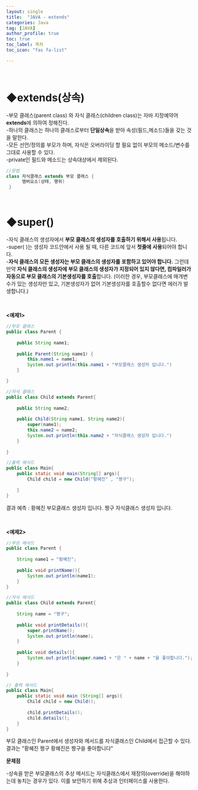 ```yaml
---
layout: single
title:  "JAVA - extends"
categories: Java
tag: [JAVA]
author_profile: true
toc: true
toc_label: 목차
toc_icon: "fas fa-list"

---
```


<br>







# ◆extends(상속)

-부모 클래스(parent class) 와 자식 클래스(children class)는 자바 지정예약어 **extends**에 의하여 정해진다.<br/>-하나의 클래스는 하나의 클래스로부터 **단일상속**을 받아 속성(필드,메소드)들을 갖는 것을 말한다.<br/>-모든 선언/정의를 부모가 하며, 자식은 오버라이딩 할 필요 없이 부모의 메소드/변수를 그대로 사용할 수 있다.<br/>-private인 필드와 메소드는 상속대상에서 제외된다.<br/>

```java
//문법
class 자식클래스 extends 부모 클래스 {
      멤버요소(상태, 행위)
 }
```

<br/>







# ◆super()

-자식 클래스의 생성자에서 **부모 클래스의 생성자를 호출하기 위해서 사용**됩니다.<br/>-super( )는 생성자 코드안에서 사용 될 때, 다른 코드에 앞서 **첫줄에 사용**되어야 합니다. <br/>-**자식 클래스의 모든 생성자는 부모 클래스의 생성자를 포함하고 있어야 합니다.** 그런데 만약 **자식 클래스의 생성자에 부모 클래스의 생성자가 지정되어 있지 않다면, 컴파일러가 자동으로 부모 클래스의 기본생성자를 호출**합니다. (이러한 경우, 부모클래스에 매개변수가 있는 생성자만 있고, 기본생성자가 없어 기본생성자를 호출할수 없다면 에러가 발생합니다.)

<br/>

**<예제1>**

```java
//부모 클래스
public class Parent {
	
	public String name1;
	
	public Parent(String name1) {
		this.name1 = name1;
        System.out.println(this.name1 + "부모클래스 생성자 입니다.")
	}

}
```

```java
//자식 클래스
public class Child extends Parent{
    
    public String name2;
    
    public Child(String name1, String name2){
        super(name1);
        this.name2 = name2;
        System.out.println(this.name2 + "자식클래스 생성자 입니다.")
    }
	
}
```

```java
//출력 메서드
public class Main{
    public static void main(String[] args){
        Child child = new Child("황혜진" , "짱구");
        
    }
}
```

결과 예측 : 황혜진 부모클래스 생성자 입니다. 짱구 자식클래스 생성자 입니다.

<br/>





**<예제2>**

```java
//부모 메서드
public class Parent {
	
	String name1 = "황혜진";
    
    public void printName(){
        System.out.println(name1);
    }
}
```

```java
//자식 메서드
public class Child extends Parent{
    
    String name = "짱구";
    
    public void printDetails(){
        super.printName();
        System.out.println(name);
    }
    
    public void details(){
        System.out.println(super.name1 + "은 " + name + "을 좋아합니다.");
    }
    
}
```

```java
// 출력 메서드
public class Main{
    public static void main (String[] args){
        Child child = new Child();
        
        child.printDetails();
        child.details();
    }
}
```

부모 클래스인 Parent에서 생성자와 메서드를 자식클래스인 Child에서 접근할 수 있다.<br/>결과는 "황혜진 짱구 황혜진은 짱구을 좋아합니다"<br/>



**문제점**

-상속을 받은 부모클래스의 추상 메서드는 자식클래스에서 재정의(override)을 해야하는데 놓치는 경우가 있다. 이를 보안하기 위해 추상과 인터페이스를 사용한다.
